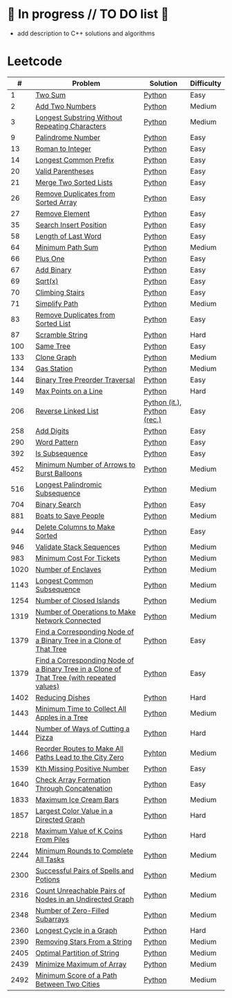# :pushpin: In progress // TO DO list :rocket:
- add description to C++ solutions and algorithms

# Leetcode

| #    | Problem                                                 | Solution                                                                            | Difficulty |
| ---- | ------------------------------------------------------- | ----------------------------------------------------------------------------------- | ---------- |
| 1 | [Two Sum](https://leetcode.com/problems/two-sum/) | [Python](https://github.com/rcchcz/competitive-programming/blob/main/python/two_sum.py) | Easy |
| 2 | [Add Two Numbers](https://leetcode.com/problems/add-two-numbers/) | [Python](https://github.com/rcchcz/competitive-programming/blob/main/python/add_two_numbers.py) | Medium |
| 3 | [Longest Substring Without Repeating Characters](https://leetcode.com/problems/longest-substring-without-repeating-characters/) | [Python](https://github.com/rcchcz/competitive-programming/blob/main/python/longest_substring_without_repeating_characters.py) | Medium |
| 9 | [Palindrome Number](https://leetcode.com/problems/palindrome-number/) | [Python](https://github.com/rcchcz/competitive-programming/blob/main/python/palindrome_number.py) | Easy |
| 13 | [Roman to Integer](https://leetcode.com/problems/roman-to-integer/) | [Python](https://github.com/rcchcz/competitive-programming/blob/main/python/roman_to_integer.py) | Easy |
| 14 | [Longest Common Prefix](https://leetcode.com/problems/longest-common-prefix/) | [Python](https://github.com/rcchcz/competitive-programming/blob/main/python/longest_common_prefix.py) | Easy |
| 20 | [Valid Parentheses](https://leetcode.com/problems/valid-parentheses/) | [Python](https://github.com/rcchcz/competitive-programming/blob/main/python/valid_parentheses.py) | Easy |
| 21 | [Merge Two Sorted Lists](https://leetcode.com/problems/merge-two-sorted-lists/) | [Python](https://github.com/rcchcz/competitive-programming/blob/main/python/merge_two_sorted_lists.py) | Easy |
| 26 | [Remove Duplicates from Sorted Array](https://leetcode.com/problems/remove-duplicates-from-sorted-array/) | [Python](https://github.com/rcchcz/competitive-programming/blob/main/python/remove_duplicates_from_sorted_array.py) | Easy |
| 27 | [Remove Element](https://leetcode.com/problems/remove-element/) | [Python](https://github.com/rcchcz/competitive-programming/blob/main/python/remove_element.py) | Easy |
| 35 | [Search Insert Position](https://leetcode.com/problems/search-insert-position/) | [Python](https://github.com/rcchcz/competitive-programming/blob/main/python/search_insert_position.py) | Easy |
| 58 | [Length of Last Word](https://leetcode.com/problems/length-of-last-word/) | [Python](https://github.com/rcchcz/competitive-programming/blob/main/python/length_of_last_word.py) | Easy |
| 64 | [Minimum Path Sum](https://leetcode.com/problems/minimum-path-sum/) | [Python](https://github.com/rcchcz/competitive-programming/blob/main/python/minimum_path_sum.py) | Medium |
| 66 | [Plus One](https://leetcode.com/problems/plus-one/) | [Python](https://github.com/rcchcz/competitive-programming/blob/main/python/plus_one.py) | Easy |
| 67 | [Add Binary](https://leetcode.com/problems/add-binary/) | [Python](https://github.com/rcchcz/competitive-programming/blob/main/python/add_binary.py) | Easy       |
| 69 | [Sqrt(x)](https://leetcode.com/problems/sqrtx/) | [Python](https://github.com/rcchcz/competitive-programming/blob/main/python/sqrtx.py) | Easy |
| 70 | [Climbing Stairs](https://leetcode.com/problems/climbing-stairs/) | [Python](https://github.com/rcchcz/competitive-programming/blob/main/python/climbing_stairs.py) | Easy |
| 71 | [Simplify Path](https://leetcode.com/problems/simplify-path/) | [Python](https://github.com/rcchcz/competitive-programming/blob/main/python/simplify_path.py) | Medium |
| 83 | [Remove Duplicates from Sorted List](https://leetcode.com/problems/remove-duplicates-from-sorted-list/) | [Python](https://github.com/rcchcz/competitive-programming/blob/main/python/remove_duplicates_from_sorted_list.py) | Easy |
| 87   | [Scramble String](https://leetcode.com/problems/scramble-string/) | [Python](https://github.com/rcchcz/competitive-programming/blob/main/python/scramble_string.py) | Hard |
| 100 | [Same Tree](https://leetcode.com/problems/same-tree/) | [Python](https://github.com/rcchcz/competitive-programming/blob/main/python/same_tree.py) | Easy |
| 133 | [Clone Graph](https://leetcode.com/problems/clone-graph/) | [Python](https://github.com/rcchcz/competitive-programming/blob/main/python/clone_graph.py) | Medium |
| 134 | [Gas Station](https://leetcode.com/problems/gas-station/) | [Python](https://github.com/rcchcz/competitive-programming/blob/main/python/gas_station.py) | Medium |
| 144 | [Binary Tree Preorder Traversal](https://leetcode.com/problems/binary-tree-preorder-traversal/) | [Python](https://github.com/rcchcz/competitive-programming/blob/main/python/binary_tree_preorder_traversal.py) | Easy |
| 149 | [Max Points on a Line](https://leetcode.com/problems/max-points-on-a-line/) | [Python](https://github.com/rcchcz/competitive-programming/blob/main/python/max_points_on_a_line.py) | Hard |
| 206 | [Reverse Linked List](https://leetcode.com/problems/reverse-linked-list/) | [Python (it.)](https://github.com/rcchcz/competitive-programming/blob/main/python/reverse_linked_list_it.py), [Python (rec.)](https://github.com/rcchcz/competitive-programming/blob/main/python/reverse_linked_list_rec.py) | Easy |
| 258 | [Add Digits](https://leetcode.com/problems/add-digits/) | [Python](https://github.com/rcchcz/competitive-programming/blob/main/python/add_digits.py) | Easy       |
| 290 | [Word Pattern](https://leetcode.com/problems/word-pattern/) |  [Python](https://github.com/rcchcz/competitive-programming/blob/main/python/word_pattern.py) | Easy |
| 392 | [Is Subsequence](https://leetcode.com/problems/is-subsequence/) | [Python](https://github.com/rcchcz/competitive-programming/blob/main/python/is_subsequence.py) | Easy |
| 452 | [Minimum Number of Arrows to Burst Balloons](https://github.com/rcchcz/competitive-programming/blob/main/python/minimum_number_of_arrows_to_burst_balloons.py) | [Python](https://github.com/rcchcz/competitive-programming/blob/main/python/minimum_number_of_arrows_to_burst_balloons.py) | Medium |
| 516 | [Longest Palindromic Subsequence](https://leetcode.com/problems/longest-palindromic-subsequence/) | [Python](https://github.com/rcchcz/competitive-programming/blob/main/python/longest_palindromic_subsequence.py) | Medium |
| 704 | [Binary Search](https://leetcode.com/problems/binary-search/) | [Python](https://github.com/rcchcz/competitive-programming/blob/main/python/binary_search.py) | Easy |
| 881 | [Boats to Save People](https://leetcode.com/problems/boats-to-save-people/) | [Python](https://github.com/rcchcz/competitive-programming/blob/main/python/boats_to_save_people.py) | Medium |
| 944 | [Delete Columns to Make Sorted](https://leetcode.com/problems/delete-columns-to-make-sorted/) | [Python](https://github.com/rcchcz/competitive-programming/blob/main/python/delete_columns_to_make_sorted.py) | Easy |
| 946 | [Validate Stack Sequences](https://leetcode.com/problems/validate-stack-sequences/) | [Python](https://github.com/rcchcz/competitive-programming/blob/main/python/validate_stack_sequences.py) | Medium |
| 983 | [Minimum Cost For Tickets](https://leetcode.com/problems/minimum-cost-for-tickets/) | [Python](https://github.com/rcchcz/competitive-programming/blob/main/python/minimum_cost_for_tickets.py) | Medium |
| 1020 | [Number of Enclaves](https://leetcode.com/problems/number-of-enclaves/) | [Python](https://github.com/rcchcz/competitive-programming/blob/main/python/number_of_enclaves.py) | Medium |
| 1143 | [Longest Common Subsequence](https://leetcode.com/problems/longest-common-subsequence/) | [Python](https://github.com/rcchcz/competitive-programming/blob/main/python/longest_common_subsequence.py) | Medium |
| 1254 | [Number of Closed Islands](https://leetcode.com/problems/number-of-closed-islands/) | [Python](https://github.com/rcchcz/competitive-programming/blob/main/python/number_of_closed_islands.py) | Medium |
| 1319 | [Number of Operations to Make Network Connected](https://leetcode.com/problems/number-of-operations-to-make-network-connected/description/) | [Python](https://github.com/rcchcz/competitive-programming/blob/main/python/number_of_operations_to_make_network_connected.py) | Medium |
| 1379 | [Find a Corresponding Node of a Binary Tree in a Clone of That Tree](https://leetcode.com/problems/find-a-corresponding-node-of-a-binary-tree-in-a-clone-of-that-tree/) | [Python](https://github.com/rcchcz/competitive-programming/blob/main/python/find_a_corresponding_node_of_a_binary_tree_in_a_clone_of_that_tree.py) | Easy |
| 1379 | [Find a Corresponding Node of a Binary Tree in a Clone of That Tree (with repeated values)](https://leetcode.com/problems/find-a-corresponding-node-of-a-binary-tree-in-a-clone-of-that-tree/) | [Python](https://github.com/rcchcz/competitive-programming/blob/main/python/find_a_corresponding_node_of_a_binary_tree_in_a_clone_of_that_tree_with_rep.py) | Easy |
| 1402 | [Reducing Dishes](https://leetcode.com/problems/reducing-dishes/) |  [Python](https://github.com/rcchcz/competitive-programming/blob/main/python/reducing_dishes.py) | Hard |
| 1443 | [Minimum Time to Collect All Apples in a Tree](https://leetcode.com/problems/minimum-time-to-collect-all-apples-in-a-tree/) | [Python](https://github.com/rcchcz/competitive-programming/blob/main/python/minimum_time_to_collect_all_apples_in_a_tree.py) | Medium |
| 1444 | [Number of Ways of Cutting a Pizza](https://leetcode.com/problems/number-of-ways-of-cutting-a-pizza/) | [Python](https://github.com/rcchcz/competitive-programming/blob/main/python/number_of_ways_of_cutting_a_pizza.py) | Hard |
| 1466 | [Reorder Routes to Make All Paths Lead to the City Zero](https://leetcode.com/problems/reorder-routes-to-make-all-paths-lead-to-the-city-zero/) | [Pyhton](https://github.com/rcchcz/competitive-programming/blob/main/python/reorder_routes_to_make_all_paths_lead_to_the_city_zero.py) | Medium |
| 1539 | [Kth Missing Positive Number](https://leetcode.com/problems/kth-missing-positive-number/) | [Python](https://github.com/rcchcz/competitive-programming/blob/main/python/kth_missing_positive_number.py) | Easy |
| 1640 | [Check Array Formation Through Concatenation](https://leetcode.com/problems/check-array-formation-through-concatenation/) | [Python](https://github.com/rcchcz/competitive-programming/blob/main/python/check_array_formation_through_concatenation.py) | Easy |
| 1833 | [Maximum Ice Cream Bars](https://leetcode.com/problems/maximum-ice-cream-bars/) | [Python](https://github.com/rcchcz/competitive-programming/blob/main/python/maximum_ice_cream_bars.py) | Medium |
| 1857 | [Largest Color Value in a Directed Graph](https://leetcode.com/problems/largest-color-value-in-a-directed-graph/) | [Python](https://github.com/rcchcz/competitive-programming/blob/main/python/largest_color_value_in_a_directed_graph.py) | Hard |
| 2218 | [Maximum Value of K Coins From Piles](https://leetcode.com/problems/maximum-value-of-k-coins-from-piles/) | [Python](https://github.com/rcchcz/competitive-programming/blob/main/python/maximum_value_of_k_coins_from_piles.py) | Hard |
| 2244 | [Minimum Rounds to Complete All Tasks](https://leetcode.com/problems/minimum-rounds-to-complete-all-tasks/) | [Python](https://github.com/rcchcz/competitive-programming/blob/main/python/minimum_rounds_to_complete_all_tasks.py) | Medium |
| 2300 | [Successful Pairs of Spells and Potions](https://leetcode.com/problems/successful-pairs-of-spells-and-potions/) | [Python](https://github.com/rcchcz/competitive-programming/blob/main/python/successful_pairs_of_spells_and_potions.py) | Medium |
| 2316 | [Count Unreachable Pairs of Nodes in an Undirected Graph](https://leetcode.com/problems/count-unreachable-pairs-of-nodes-in-an-undirected-graph/) | [Python](https://github.com/rcchcz/competitive-programming/blob/main/python/count_unreachable_pairs_of_nodes_in_an_undirected_graph.py) | Medium |
| 2348 | [Number of Zero-Filled Subarrays](https://leetcode.com/problems/number-of-zero-filled-subarrays/) | [Python](https://github.com/rcchcz/competitive-programming/blob/main/python/number_of_zero_filled_subarrays.py) | Medium |
| 2360 | [Longest Cycle in a Graph](https://leetcode.com/problems/longest-cycle-in-a-graph/description/) | [Python](https://github.com/rcchcz/competitive-programming/blob/main/python/longest_cycle_in_a_graph.py) | Hard |
| 2390 | [Removing Stars From a String](https://leetcode.com/problems/removing-stars-from-a-string/) | [Python](https://github.com/rcchcz/competitive-programming/blob/main/python/removing_stars_from_a_string.py) | Medium |
| 2405 | [Optimal Partition of String](https://leetcode.com/problems/optimal-partition-of-string/) | [Python](https://github.com/rcchcz/competitive-programming/blob/main/python/optimal_partition_of_string.py) | Medium |
| 2439 | [Minimize Maximum of Array](https://leetcode.com/problems/minimize-maximum-of-array/) | [Python](https://github.com/rcchcz/competitive-programming/blob/main/python/minimize_maximum_of_array.py) | Medium |
| 2492 | [Minimum Score of a Path Between Two Cities](https://leetcode.com/problems/minimum-score-of-a-path-between-two-cities/description/) | [Python](https://github.com/rcchcz/competitive-programming/blob/main/python/minimum_score_of_a_path_between_two_cities.py) | Medium |
